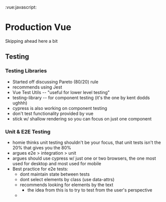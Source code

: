 :vue:javascript:

# Production Vue

Skipping ahead here a bit

## Testing
### Testing Libraries
- Started off discussing Pareto (80/20) rule
- recommends using Jest
- Vue Test Utils -- "useful for lower level testing"
- testing-library -- for component testing (it's the one by kent dodds ughhh)
- cypress is also working on component testing
- don't test functionality provided by vue
- stick w/ shallow rendering so you can focus on just one component

### Unit & E2E Testing
- homie thinks unit testing shouldn't be your focus, that unit tests isn't the 20% that gives you the 80%
- argues e2e > integration > unit
- argues should use cypress w/ just one or two browsers, the one most used for desktop and most used for mobile
- Best practice for e2e tests:
  - dont maintain state between tests
  - dont select elements by class (use data-attrs)
  - recommends looking for elements by the text
    - the idea from this is to try to test from the user's perspective
  - 
